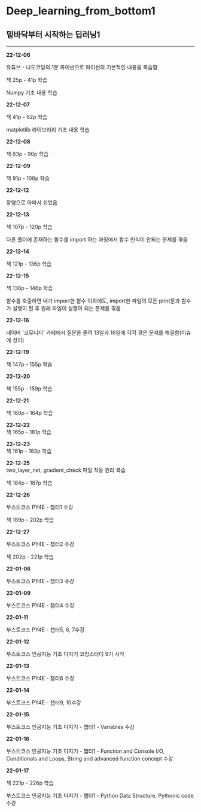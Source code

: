 # Deep_learning_from_bottom1
## 밑바닥부터 시작하는 딥러닝1  
---
**22-12-06**  

유튜브 - 나도코딩의 1분 파이썬으로 파이썬의 기본적인 내용을 복습함  

책 25p - 41p 학습  

Numpy 기초 내용 학습  

**22-12-07**  

책 41p - 62p 학습  

matplotlib 라이브러리 기초 내용 학습  

**22-12-08**  

책 63p - 90p 학습  

**22-12-09**  

책 91p - 106p 학습  

**22-12-12**  

장염으로 아파서 쉬었음  

**22-12-13**  

책 107p - 120p 학습  

다른 폴더에 존재하는 함수를 import 하는 과정에서 함수 인식이 안되는 문제를 겪음  
 
**22-12-14**  

책 121p - 136p 학습  

**22-12-15**  

책 136p - 146p 학습  

함수를 호출하면 내가 import한 함수 이외에도, import한 파일의 모든 print문과 함수가 실행이 된 후 원래 파일이 실행이 되는 문제를 겪음  

**22-12-16**  

네이버 '코뮤니티' 카페에서 질문을 올려 13일과 16일에 각각 겪은 문제를 해결함(이슈에 정리)  

**22-12-19**  

책 147p - 155p 학습  

**22-12-20**  

책 155p - 159p 학습  

**22-12-21**  

책 160p - 164p 학습  

**22-12-22**  
책 165p - 181p 학습  

**22-12-23**  
책 181p - 183p 학습  

**22-12-25**  
two_layer_net, gradient_check 파일 작동 원리 복습  

책 184p - 187p 학습  

**22-12-26**  

부스트코스 PY4E - 챕터1 수강  

책 189p - 202p 학습  

**22-12-27**  

부스트코스 PY4E - 챕터2 수강  

책 202p - 221p 학습  

**22-01-06**  

부스트코스 PY4E - 챕터3 수강  

**22-01-09**  

부스트코스 PY4E - 챕터4 수강  

**22-01-11**  

부스트코스 PY4E - 챕터5, 6, 7수강  

**22-01-12**  

부스트코스 인공지능 기초 다지기 코칭스터디 9기 시작  

**22-01-13**  

부스트코스 PY4E - 챕터8 수강  

**22-01-14**  

부스트코스 PY4E - 챕터9, 10수강  

**22-01-15**  

부스트코스 인공지능 기초 다지기 - 챕터1 - Variables 수강  

**22-01-16**  

부스트코스 인공지능 기초 다지기 - 챕터1 - Function and Console I/O, Conditionals and Loops, String and advanced function concept 수강  

**22-01-17**  

책 221p - 226p 학습  

부스트코스 인공지능 기초 다지기 - 챕터1 - Python Data Structure, Pythonic code 수강  